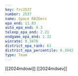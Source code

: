 ```yaml
---
key: frc2537
number: 2537
name: Space RAIDers
epa_end: 11.83
auto_epa_end: 8.3
teleop_epa_end: 2.21
endgame_epa_end: 1.32
winrate: 0.3676
district_epa_rank: 63
district_epa_percentile: 0.3942
type: Team
---
```

[[2024mdowi]]
[[2024mdsev]]
